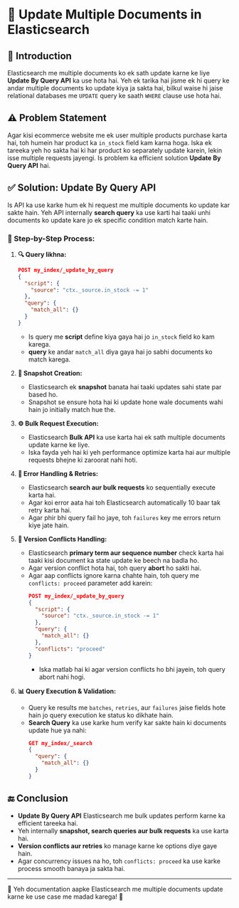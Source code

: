 # 🔄 Update Multiple Documents in Elasticsearch

## 📌 Introduction

Elasticsearch me multiple documents ko ek sath update karne ke liye **Update By Query API** ka use hota hai. Yeh ek tarika hai jisme ek hi query ke andar multiple documents ko update kiya ja sakta hai, bilkul waise hi jaise relational databases me `UPDATE` query ke saath `WHERE` clause use hota hai.

## ⚠️ Problem Statement

Agar kisi ecommerce website me ek user multiple products purchase karta hai, toh humein har product ka `in_stock` field kam karna hoga. Iska ek tareeka yeh ho sakta hai ki har product ko separately update karein, lekin isse multiple requests jayengi. Is problem ka efficient solution **Update By Query API** hai.

## ✅ Solution: Update By Query API

Is API ka use karke hum ek hi request me multiple documents ko update kar sakte hain. Yeh API internally **search query** ka use karti hai taaki unhi documents ko update kare jo ek specific condition match karte hain.

### 📌 Step-by-Step Process:

1. **🔍 Query likhna:**

   ```json
   POST my_index/_update_by_query
   {
     "script": {
       "source": "ctx._source.in_stock -= 1"
     },
     "query": {
       "match_all": {}
     }
   }
   ```

   - Is query me **script** define kiya gaya hai jo `in_stock` field ko kam karega.
   - **query** ke andar `match_all` diya gaya hai jo sabhi documents ko match karega.

2. **📸 Snapshot Creation:**

   - Elasticsearch ek **snapshot** banata hai taaki updates sahi state par based ho.
   - Snapshot se ensure hota hai ki update hone wale documents wahi hain jo initially match hue the.

3. **⚙️ Bulk Request Execution:**

   - Elasticsearch **Bulk API** ka use karta hai ek sath multiple documents update karne ke liye.
   - Iska fayda yeh hai ki yeh performance optimize karta hai aur multiple requests bhejne ki zaroorat nahi hoti.

4. **🚨 Error Handling & Retries:**

   - Elasticsearch **search aur bulk requests** ko sequentially execute karta hai.
   - Agar koi error aata hai toh Elasticsearch automatically 10 baar tak retry karta hai.
   - Agar phir bhi query fail ho jaye, toh `failures` key me errors return kiye jate hain.

5. **🔄 Version Conflicts Handling:**

   - Elasticsearch **primary term aur sequence number** check karta hai taaki kisi document ka state update ke beech na badla ho.
   - Agar version conflict hota hai, toh query **abort** ho sakti hai.
   - Agar aap conflicts ignore karna chahte hain, toh query me `conflicts: proceed` parameter add karein:
     ```json
     POST my_index/_update_by_query
     {
       "script": {
         "source": "ctx._source.in_stock -= 1"
       },
       "query": {
         "match_all": {}
       },
       "conflicts": "proceed"
     }
     ```
     - Iska matlab hai ki agar version conflicts ho bhi jayein, toh query abort nahi hogi.

6. **📊 Query Execution & Validation:**
   - Query ke results me `batches`, `retries`, aur `failures` jaise fields hote hain jo query execution ke status ko dikhate hain.
   - **Search Query** ka use karke hum verify kar sakte hain ki documents update hue ya nahi:
     ```json
     GET my_index/_search
     {
       "query": {
         "match_all": {}
       }
     }
     ```

## 🔚 Conclusion

- **Update By Query API** Elasticsearch me bulk updates perform karne ka efficient tareeka hai.
- Yeh internally **snapshot, search queries aur bulk requests** ka use karta hai.
- **Version conflicts aur retries** ko manage karne ke options diye gaye hain.
- Agar concurrency issues na ho, toh `conflicts: proceed` ka use karke process smooth banaya ja sakta hai.

---

📖 Yeh documentation aapke Elasticsearch me multiple documents update karne ke use case me madad karega! 🚀
